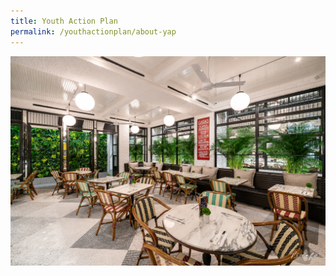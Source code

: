 ```yaml
---
title: Youth Action Plan
permalink: /youthactionplan/about-yap
---
```


![image of fnb](/images/fnb.jpg)
